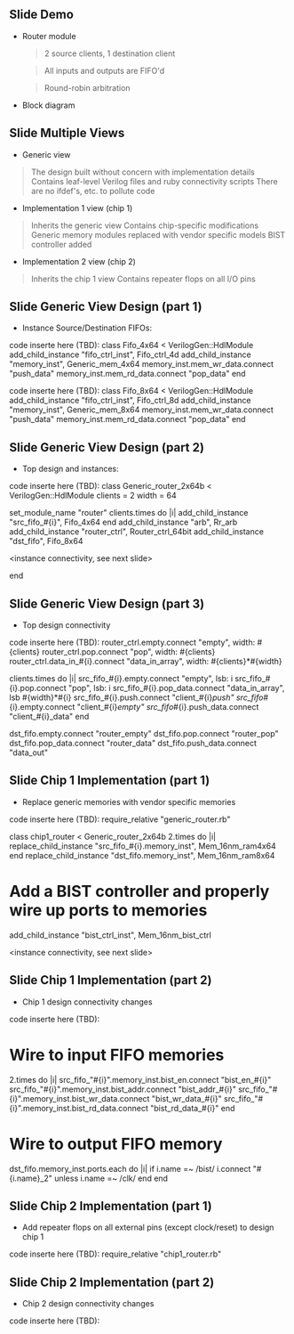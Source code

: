 Slide Demo
-------------------
* Router module

  > 2 source clients, 1 destination client

  > All inputs and outputs are FIFO'd

  > Round-robin arbitration

* Block diagram

Slide Multiple Views
------------------------
* Generic view
> The design built without concern with implementation details
> Contains leaf-level Verilog files and ruby connectivity scripts
> There are no ifdef's, etc. to pollute code

* Implementation 1 view (chip 1)
> Inherits the generic view
> Contains chip-specific modifications
> Generic memory modules replaced with vendor specific models
> BIST controller added

* Implementation 2 view (chip 2)
> Inherits the chip 1 view
> Contains repeater flops on all I/O pins

Slide Generic View Design (part 1)
------------------------
* Instance Source/Destination FIFOs:

code inserte here (TBD):
class Fifo_4x64 < VerilogGen::HdlModule
  add_child_instance "fifo_ctrl_inst", Fifo_ctrl_4d
  add_child_instance "memory_inst", Generic_mem_4x64
  memory_inst.mem_wr_data.connect "push_data"
  memory_inst.mem_rd_data.connect "pop_data"
end

code inserte here (TBD):
class Fifo_8x64 < VerilogGen::HdlModule
  add_child_instance "fifo_ctrl_inst", Fifo_ctrl_8d
  add_child_instance "memory_inst", Generic_mem_8x64
  memory_inst.mem_wr_data.connect "push_data"
  memory_inst.mem_rd_data.connect "pop_data"
end

Slide Generic View Design (part 2)
------------------------
* Top design and instances:

code inserte here (TBD):
class Generic_router_2x64b < VerilogGen::HdlModule
  clients = 2
  width = 64

  set_module_name "router"
  clients.times do |i|
    add_child_instance "src_fifo_#{i}", Fifo_4x64
  end
  add_child_instance "arb", Rr_arb
  add_child_instance "router_ctrl", Router_ctrl_64bit
  add_child_instance "dst_fifo", Fifo_8x64

  <instance connectivity, see next slide>

end

Slide Generic View Design (part 3)
------------------------
* Top design connectivity

code inserte here (TBD):
  router_ctrl.empty.connect "empty", width: #{clients}
  router_ctrl.pop.connect "pop", width: #{clients}
  router_ctrl.data_in_#{i}.connect "data_in_array", width: #{clients}*#{width}

  clients.times do |i|
    src_fifo_#{i}.empty.connect "empty", lsb: i
    src_fifo_#{i}.pop.connect "pop", lsb: i
    src_fifo_#{i}.pop_data.connect "data_in_array", lsb #{width}*#{i}
    src_fifo_#{i}.push.connect "client_#{i}_push"
    src_fifo_#{i}.empty.connect "client_#{i}_empty"
    src_fifo_#{i}.push_data.connect "client_#{i}_data"
  end

  dst_fifo.empty.connect "router_empty"
  dst_fifo.pop.connect "router_pop"
  dst_fifo.pop_data.connect "router_data"
  dst_fifo.push_data.connect "data_out"

Slide Chip 1 Implementation (part 1)
------------------------
* Replace generic memories with vendor specific memories

code inserte here (TBD):
require_relative "generic_router.rb"

class chip1_router < Generic_router_2x64b
  2.times do |i|
    replace_child_instance "src_fifo_#{i}.memory_inst", Mem_16nm_ram4x64
  end
  replace_child_instance "dst_fifo.memory_inst", Mem_16nm_ram8x64

  # Add a BIST controller and properly wire up ports to memories
  add_child_instance "bist_ctrl_inst", Mem_16nm_bist_ctrl

  <instance connectivity, see next slide>

Slide Chip 1 Implementation (part 2)
------------------------
* Chip 1 design connectivity changes

code inserte here (TBD):
  # Wire to input FIFO memories
  2.times do |i|
    src_fifo_"#{i}".memory_inst.bist_en.connect "bist_en_#{i}"
    src_fifo_"#{i}".memory_inst.bist_addr.connect "bist_addr_#{i}"
    src_fifo_"#{i}".memory_inst.bist_wr_data.connect "bist_wr_data_#{i}"
    src_fifo_"#{i}".memory_inst.bist_rd_data.connect "bist_rd_data_#{i}"
  end
  # Wire to output FIFO memory
  dst_fifo.memory_inst.ports.each do |i|
    if i.name =~ /bist/
      i.connect "#{i.name}_2" unless i.name =~ /clk/
    end
  end


Slide Chip 2 Implementation (part 1)
------------------------
* Add repeater flops on all external pins (except clock/reset) to design chip 1

code inserte here (TBD):
require_relative "chip1_router.rb"


Slide Chip 2 Implementation (part 2)
------------------------
* Chip 2 design connectivity changes

code inserte here (TBD):

